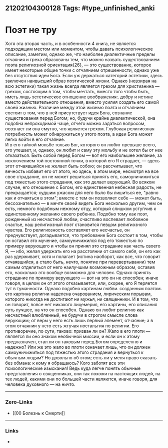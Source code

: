 21202104300128
Tags: #type_unfinished_anki
---
# Поэт не тру

Хотя эта вторая часть, и в особенности 4 книга, не является подходящим местом или моментом, чтобы давать психологическое описание, заметим, однако же, что наиболее диалектичные пределы отчаяния и греха образованы тем, что можно назвать существованием поэта религиозной ориентация{26}, — это существование, которое имеет некоторые общие точки с отчаянием отрешенности, однако уже без отсутствия идеи Бога. Если уж держаться категорий эстетики, здесь заключен наивысший образ поэтической жизни. Однако (невзирая на всю эстетики) такая жизнь всегда является грехом для христианина — грехом, состоящим в том, чтобы мечтать, вместо того чтобы быть, иметь лишь эстетическое отношение воображения:. добру и истине вместо действительного отношения, вместо усилия создать его самой своей жизнью. Различие между этой жизнью поэта и отчаянием состоит в том, что в ней присутствует идея Бога, сознание существования перед Богом; но, будучи крайне диалектической, она подобна непроходимой чаще, отчего можно задаться вопросом, осознает ли она смутно, что является грехом. Глубокая религиозная потребность может обнаружиться у этого поэта, а идеи Бога может легко войти в его отчаяние.<br>И в его тайной мольбе только Бог, которого он любит превыше всего, его утешает, и, однако, он любит и саму эту мольбу и не хотел бы от нее отказаться. Быть собой перед Богом — вот его наибольшее желание, за исключением той постоянной точки, в которой его Я страдает, — здесь этот отчаявшийся не желает быть собою; он рассчитывает, что вечность избавит его от этого, но здесь, в этом мире, несмотря на все свое страдание, он не может решиться принять его, самоуничижиться под тяжестью этого страдания, как это делает верующий. Во всяком случае, его отношение с Богом, его единственная небесная радость, не прекращается; худшим ужасом для него было бы лишиться ее, "равно как и отчаяться в этом"; вместе с тем он позволяет себе — может быть, бессознательно — в мечте своей видеть Бога несколько другим, чем он есть, немного подобным нежному отцу, который слишком уступчив к единственному желанию своего ребенка. Подобно тому как поэт, рожденный из несчастной любви, счастливо воспевает любовное счастье, наш религиозный поэт становится певцом религиозного чувства. Его религиозность составляет его несчастье, он предчувствует, догадывается, что требование Бога состоит в том, чтобы он оставил это мучение, самоуничижился под его тяжестью по примеру верующего и чтобы он принял это страдание как часть своего Я, — ибо, желая удержать его на расстоянии от самого себя, он его как раз удерживает, хотя и полагает (истина наоборот, как все, что говорит отчаявшийся, а стало быть, нечто, понятие при перевертывании) тем самым отделиться от него наилучшим возможным образом, оставив его, насколько это вообще возможно для человек. Однако принять страдание по примеру верующего — вот на это он не способен; иначе говоря, в целом он от этого отказывается, или, скорее, его Я теряется тут в туманности. Однако подобно картинам любви. созданным поэтом. его картина религии наделена очарованием, лирическим порывам, которого никогда не достигают ни мужья, ни священники. И в том, что он говорит, вовсе нет никакого лицемерия, его картины, его описания суть лучшее, на что он способен. Однако он любит религию как несчастный влюбленный, не будучи в строгом смысле слова верующим; от веры у него есть лишь первый элемент, отчаяние; а в этом отчаянии у него есть жгучая ностальгия по религии. Его противоречие, по сути, таково: призван ли он? Жало в его плоти — является ли оно знаком необычной миссии, и если он к этому предназначен, стал ли он таковым перед Богом определенно и надежно? Или же это жало во плоти означает лишь, что он должен самоуничижиться под тяжестью этого страдания и вернуться к обычным людям? Но довольно об этом; есть ли у меня право сказать без обмана: к кому я обращаюсь? Кого заботят все эти психологические изыскания! Ведь куда легче понять обычные представления о священниках, они так похожи на настоящих людей, на тех людей, какими они по большей части являются, иначе говоря, для человека духовного — на ничто.

---
### Zero-Links
- [[00 Болезнь к Смерти]]
---
### Links
-